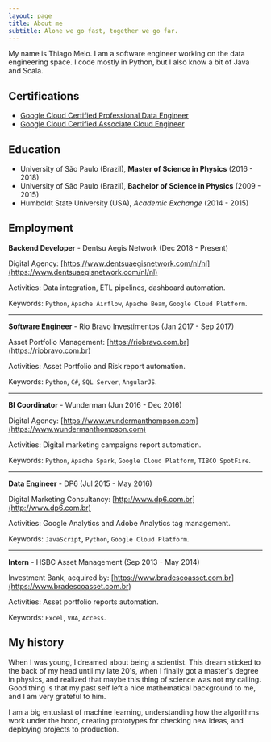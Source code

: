 ```yaml
---
layout: page
title: About me
subtitle: Alone we go fast, together we go far.
---
```


My name is Thiago Melo. I am a software engineer working on the data engineering space. I code mostly in Python, but I also know a bit of Java and Scala.

## Certifications

- [Google Cloud Certified Professional Data Engineer](https://www.credential.net/f9e542e9-8f14-4bf8-abdb-e36a53a03d75)
- [Google Cloud Certified Associate Cloud Engineer](https://www.credential.net/d74ae972-0970-4f29-9d68-81930d28419a)

## Education

- University of São Paulo (Brazil), **Master of Science in Physics** (2016 - 2018)
- University of São Paulo (Brazil), **Bachelor of Science in Physics** (2009 - 2015)
- Humboldt State University (USA), *Academic Exchange* (2014 - 2015)

## Employment

**Backend Developer** - Dentsu Aegis Network (Dec 2018 - Present)

Digital Agency: [https://www.dentsuaegisnetwork.com/nl/nl](https://www.dentsuaegisnetwork.com/nl/nl)

Activities: Data integration, ETL pipelines, dashboard automation.

Keywords: `Python`, `Apache Airflow`, `Apache Beam`, `Google Cloud Platform`.

---

**Software Engineer** - Rio Bravo Investimentos (Jan 2017 - Sep 2017)

Asset Portfolio Management: [https://riobravo.com.br](https://riobravo.com.br)

Activities: Asset Portfolio and Risk report automation.

Keywords: `Python`, `C#`, `SQL Server`, `AngularJS`.

---

**BI Coordinator** - Wunderman (Jun 2016 - Dec 2016)

Digital Agency: [https://www.wundermanthompson.com](https://www.wundermanthompson.com)

Activities: Digital marketing campaigns report automation.

Keywords: `Python`, `Apache Spark`, `Google Cloud Platform`, `TIBCO SpotFire`.

---

**Data Engineer** - DP6 (Jul 2015 - May 2016)

Digital Marketing Consultancy: [http://www.dp6.com.br](http://www.dp6.com.br)

Activities: Google Analytics and Adobe Analytics tag management.

Keywords: `JavaScript`, `Python`, `Google Cloud Platform`.

---

**Intern** - HSBC Asset Management (Sep 2013 - May 2014)

Investment Bank, acquired by: [https://www.bradescoasset.com.br](https://www.bradescoasset.com.br)

Activities: Asset portfolio reports automation.

Keywords: `Excel`, `VBA`, `Access`.


## My history

When I was young, I dreamed about being a scientist. This dream sticked to the back of my head until my late 20's, when I finally got a master's degree in physics, and realized that maybe this thing of science was not my calling. Good thing is that my past self left a nice mathematical background to me, and I am very grateful to him.

I am a big entusiast of machine learning, understanding how the algorithms work under the hood, creating prototypes for checking new ideas, and deploying projects to production.
